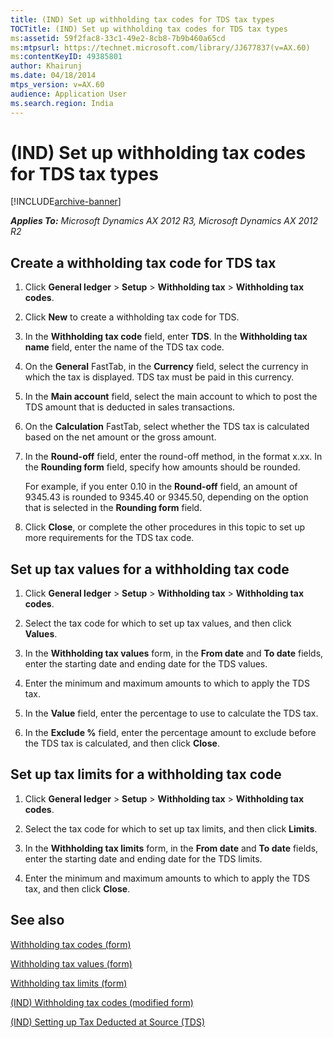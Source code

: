 ```yaml
---
title: (IND) Set up withholding tax codes for TDS tax types
TOCTitle: (IND) Set up withholding tax codes for TDS tax types
ms:assetid: 59f2fac8-33c1-49e2-8cb8-7b9b460a65cd
ms:mtpsurl: https://technet.microsoft.com/library/JJ677837(v=AX.60)
ms:contentKeyID: 49385801
author: Khairunj
ms.date: 04/18/2014
mtps_version: v=AX.60
audience: Application User
ms.search.region: India
---
```


# (IND) Set up withholding tax codes for TDS tax types 


[!INCLUDE[archive-banner](includes/archive-banner.md)]


_**Applies To:** Microsoft Dynamics AX 2012 R3, Microsoft Dynamics AX 2012 R2_

## Create a withholding tax code for TDS tax

1.  Click **General ledger** \> **Setup** \> **Withholding tax** \> **Withholding tax codes**.

2.  Click **New** to create a withholding tax code for TDS.

3.  In the **Withholding tax code** field, enter **TDS**. In the **Withholding tax name** field, enter the name of the TDS tax code.

4.  On the **General** FastTab, in the **Currency** field, select the currency in which the tax is displayed. TDS tax must be paid in this currency.

5.  In the **Main account** field, select the main account to which to post the TDS amount that is deducted in sales transactions.

6.  On the **Calculation** FastTab, select whether the TDS tax is calculated based on the net amount or the gross amount.

7.  In the **Round-off** field, enter the round-off method, in the format x.xx. In the **Rounding form** field, specify how amounts should be rounded.
    
    For example, if you enter 0.10 in the **Round-off** field, an amount of 9345.43 is rounded to 9345.40 or 9345.50, depending on the option that is selected in the **Rounding form** field.

8.  Click **Close**, or complete the other procedures in this topic to set up more requirements for the TDS tax code.

## Set up tax values for a withholding tax code

1.  Click **General ledger** \> **Setup** \> **Withholding tax** \> **Withholding tax codes**.

2.  Select the tax code for which to set up tax values, and then click **Values**.

3.  In the **Withholding tax values** form, in the **From date** and **To date** fields, enter the starting date and ending date for the TDS values.

4.  Enter the minimum and maximum amounts to which to apply the TDS tax.

5.  In the **Value** field, enter the percentage to use to calculate the TDS tax.

6.  In the **Exclude %** field, enter the percentage amount to exclude before the TDS tax is calculated, and then click **Close**.

## Set up tax limits for a withholding tax code

1.  Click **General ledger** \> **Setup** \> **Withholding tax** \> **Withholding tax codes**.

2.  Select the tax code for which to set up tax limits, and then click **Limits**.

3.  In the **Withholding tax limits** form, in the **From date** and **To date** fields, enter the starting date and ending date for the TDS limits.

4.  Enter the minimum and maximum amounts to which to apply the TDS tax, and then click **Close**.

## See also

[Withholding tax codes (form)](https://technet.microsoft.com/library/aa585361\(v=ax.60\))

[Withholding tax values (form)](https://technet.microsoft.com/library/aa615586\(v=ax.60\))

[Withholding tax limits (form)](https://technet.microsoft.com/library/aa592034\(v=ax.60\))

[(IND) Withholding tax codes (modified form)](https://technet.microsoft.com/library/jj664629\(v=ax.60\))

[(IND) Setting up Tax Deducted at Source (TDS)](ind-setting-up-tax-deducted-at-source-tds.md)

  


